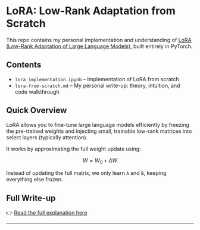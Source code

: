 # LoRA: Low-Rank Adaptation from Scratch

This repo contains my personal implementation and understanding of [LoRA (Low-Rank Adaptation of Large Language Models)](https://arxiv.org/abs/2106.09685), built entirely in PyTorch.

## Contents

- `lora_implementation.ipynb` – Implementation of LoRA from scratch
- `lora-from-scratch.md` – My personal write-up: theory, intuition, and code walkthrough

## Quick Overview

LoRA allows you to fine-tune large language models efficiently by freezing the pre-trained weights and injecting small, trainable low-rank matrices into select layers (typically attention).

It works by approximating the full weight update using:

$$ W = W_0 + \Delta W $$

Instead of updating the full matrix, we only learn `A` and `B`, keeping everything else frozen.

## Full Write-up

👉 [Read the full explanation here](./lora-from-scratch.md)

---